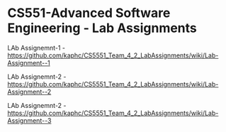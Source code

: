 #  CS551-Advanced Software Engineering - Lab Assignments
LAb Assignemnt-1 - https://github.com/kaphc/CS5551_Team_4_2_LabAssignments/wiki/Lab-Assignment--1

LAb Assignemnt-2 - https://github.com/kaphc/CS5551_Team_4_2_LabAssignments/wiki/Lab-Assignment--2

LAb Assignemnt-2 - https://github.com/kaphc/CS5551_Team_4_2_LabAssignments/wiki/Lab-Assignment--3
